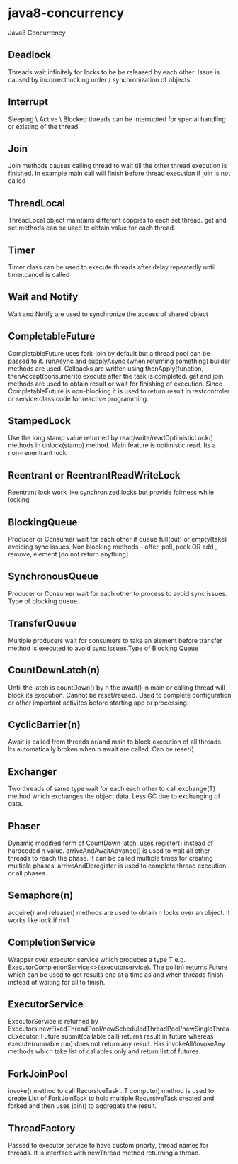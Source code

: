 # java8-concurrency
Java8 Concurrency

## Deadlock
  Threads wait infinitely for locks to be be released by each other. Issue is caused by incorrect locking order / synchronization of objects.

## Interrupt
 Sleeping \ Active \ Blocked threads can be interrupted for special handling or existing of the thread.
 
## Join
  Join methods causes calling thread to wait till the other thread execution is finished. In example main call will finish before thread execution
  if join is not called
  
## ThreadLocal
  ThreadLocal object maintains different coppies fo each set thread. get and set methods can be used to obtain value for each thread.
  
## Timer
  Timer class can be used to execute threads after delay repeatedly until timer.cancel is called
  
## Wait and Notify
  Wait and Notify are used to synchronize the access of shared object
  
## CompletableFuture
  CompletableFuture uses fork-join by default but a thread pool can be passed to it. runAsync and supplyAsync (when returning something)
  builder methods are used. Callbacks are written using thenApply(function, thenAccept(consumer)to execute after
  the task is completed. get and join methods are used to obtain result or wait for finishing of execution.
  Since CompletableFuture is non-blocking it is used to return result in restcontroler or service class code for reactive programming.

## StampedLock
  Use the long stamp value returned by read/write/readOptimisticLock() methods in unlock(stamp) method. Main feature is optimistic read.  Its a non-renentrant lock.

##  Reentrant or ReentrantReadWriteLock
  Reentrant lock work like synchronized locks but provide fairness while locking

##  BlockingQueue
  Producer or Consumer wait for each other if queue full(put) or empty(take) avoiding sync issues. Non blocking methods - offer, poll, peek OR add , remove, element [do not return anything]

## SynchronousQueue
   Producer or Consumer wait for each other to process to avoid sync issues. Type of blocking queue.

## TransferQueue
   Multiple producers wait for consumers to take an element before transfer method is executed to avoid sync issues.Type of Blocking Queue

## CountDownLatch(n)
   Until the latch is countDown() by n the await() in main or calling thread will block its execution. Cannot be reset/reused. Used to complete configuration or other important activites before starting app or processing.

## CyclicBarrier(n)
   Await is called from threads or/and main to block execution of all threads. Its automatically broken when n await are called. Can be reset().

## Exchanger
   Two threads of same type wait for each each other to call exchange(T) method which exchanges the object data. Less GC due to exchanging of data.

## Phaser
   Dynamic modified form of CountDown latch. uses register() instead of hardcoded n value. 
   arriveAndAwaitAdvance() is used to wait all other threads to reach the phase. It can be called multiple times for creating multiple phases. arriveAndDeregister is used to complete thread execution or all phases.

## Semaphore(n)
   acquire() and release() methods are used to obtain n locks over an object. It works like lock if n=1

## CompletionService
   Wrapper over executor service which produces a type T e.g. ExecutorCompletionService<>(executorservice). The poll(n) returns Future<T> which can be used to get results one at a time as and when threads finish instead of waiting for all to finish.

## ExecutorService
   ExecutorService is returned by Executors.newFixedThreadPool/newScheduledThreadPool/newSingleThreadExecutor. Future<t> submit(callable<T> call) returns result in future whereas
   execute(runnable run) does not return any result. Has invokeAll/invokeAny methods which take list of callables only and return list of futures.

## ForkJoinPool
   invoke() method to call RecursiveTask<T> . T compute() method is used to create List of ForkJoinTask to hold multiple RecursiveTask created and forked and then uses join() to aggregate the result.

## ThreadFactory
   Passed to executor service to have custom priorty, thread names for threads. It is interface with newThread method returning a thread.
